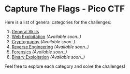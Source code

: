 # Capture The Flags - Pico CTF

Here is a list of general categories for the challenges:

1. [General Skills](/general.md)
3. [Web Exploitation](#) *(Available soon..)*
4. [Cryptography](#) *(Available soon..)*
5. [Reverse Engineering](#) *(Available soon..)*
6. [Forensics](#) *(Available soon..)*
7. [Binary Exploitation](#) *(Available soon..)*

Feel free to explore each category and solve the challenges!
